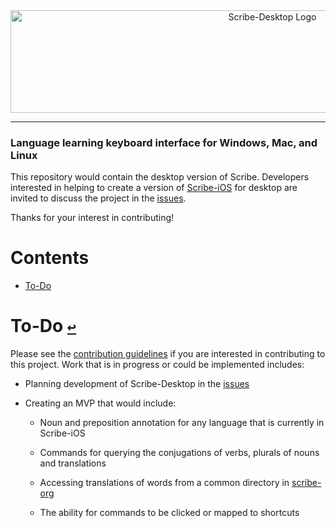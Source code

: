 <div align="center">
  <a href="https://github.com/scribe-org/Scribe-Desktop"><img src="https://raw.githubusercontent.com/scribe-org/Scribe-Desktop/main/Resources/Scribe-Desktop_logo_transparent.png" width=822 height=164 alt="Scribe-Desktop Logo"></a>
</div>

---

<!--
[![license](https://img.shields.io/github/license/scribe-org/Scribe-Desktop.svg)](https://github.com/scribe-org/Scribe-Desktop/blob/main/LICENSE.txt)
[![coc](https://img.shields.io/badge/coc-Contributor%20Covenant-ff69b4.svg)](https://github.com/scribe-org/Scribe-Desktop/blob/main/.github/CODE_OF_CONDUCT.md)
-->

### Language learning keyboard interface for Windows, Mac, and Linux

This repository would contain the desktop version of Scribe. Developers interested in helping to create a version of [Scribe-iOS](https://github.com/scribe-org/Scribe-iOS) for desktop are invited to discuss the project in the [issues](https://github.com/scribe-org/Scribe-Desktop/issues).

Thanks for your interest in contributing!

# **Contents**<a id="contents"></a>

- [To-Do](#to-do)

# To-Do [`↩`](#contents) <a id="to-do"></a>

Please see the [contribution guidelines](https://github.com/scribe-org/Scribe-Desktop/blob/main/CONTRIBUTING.md) if you are interested in contributing to this project. Work that is in progress or could be implemented includes:

- Planning development of Scribe-Desktop in the [issues](https://github.com/scribe-org/Scribe-Desktop/issues)

- Creating an MVP that would include:

  - Noun and preposition annotation for any language that is currently in Scribe-iOS

  - Commands for querying the conjugations of verbs, plurals of nouns and translations

  - Accessing translations of words from a common directory in [scribe-org](https://github.com/scribe-org)

  - The ability for commands to be clicked or mapped to shortcuts
